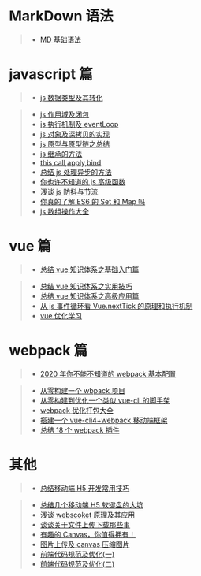 <!--
 * @Author: your name
 * @Date: 2020-08-11 10:10:49
 * @LastEditTime: 2020-09-02 22:37:41
 * @LastEditors: Please set LastEditors
 * @Description: In User Settings Edit
 * @FilePath: \Metshare\README.md
-->

# MarkDown 语法

> - [MD 基础语法](http://github.com/AmarsDing/notebook/master/markdown/基础语法.md)

# javascript 篇

> - [js 数据类型及其转化](https://github.com/AmarsDing/notebook/master/javascript/js数据类型总结.md)

> - [js 作用域及闭包](https://github.com/AmarsDing/notebook/master/javascript/js作用域及闭包.md)
> - [js 执行机制及 eventLoop](https://github.com/AmarsDing/notebook/master/javascript/js执行机制及eventLoop.md)
> - [js 对象及深拷贝的实现](https://github.com/AmarsDing/notebook/master/javascript/js对象及深拷贝.md)
> - [js 原型与原型链之总结](https://github.com/AmarsDing/notebook/master/javascriptjs原型与原型链.md)
> - [js 继承的方法](https://github.com/AmarsDing/notebook/master/javascript/js继承的方法.md)
> - [this,call,apply,bind](https://github.com/AmarsDing/notebook/master/javascript/this指向问题.md)
> - [总结 js 处理异步的方法](https://github.com/AmarsDing/notebook/master/javascript/js异步处理.md)
> - [你也许不知道的 js 高级函数](https://github.com/AmarsDing/notebook/master/javascript/js高级函数.md)
> - [浅谈 js 防抖与节流](https://github.com/AmarsDing/notebook/master/javascript/js防抖与节流.md)
> - [你真的了解 ES6 的 Set 和 Map 吗](https://github.com/AmarsDing/notebook/master/javascript/你真的了解ES6的Set和Map吗.md)
> - [js 数组操作大全](https://github.com/AmarsDing/notebook/master/javascript/js数组操作.md)

# vue 篇

> - [总结 vue 知识体系之基础入门篇](https://github.com/AmarsDing/notebook/master/vue/总结vue知识体系之基础入门篇.md)

> - [总结 vue 知识体系之实用技巧](https://github.com/AmarsDing/notebook/master/vue/总结vue知识体系之实用技巧.md)
> - [总结 vue 知识体系之高级应用篇](https://github.com/AmarsDing/notebook/master/vue/总结vue知识体系之高级应用篇.md)
> - [从 js 事件循环看 Vue.nextTick 的原理和执行机制](https://github.com/AmarsDing/notebook/master/vue/从js事件循环看nextTick的原理和执行机制.md)
> - [vue 优化学习](https://github.com/AmarsDing/notebook/master/vue/vue优化学习.md)

# webpack 篇

> - [2020 年你不能不知道的 webpack 基本配置](https://github.com/AmarsDing/notebook/master/webpack/2020年你不能不知道的webpack基本配置.md)

> - [从零构建一个 wbpack 项目](https://github.com/AmarsDing/notebook/master/webpack/从零构建一个wbpack项目.md)
> - [从零构建到优化一个类似 vue-cli 的脚手架](https://github.com/AmarsDing/notebook/master/webpack/从零构建到优化一个类似vue-cli的脚手架.md)
> - [webpack 优化打包大全](https://github.com/AmarsDing/notebook/master/webpack/webpack优化打包大全.md)
> - [搭建一个 vue-cli4+webpack 移动端框架](https://github.com/AmarsDing/notebook/master/webpack/搭建一个vue-cli4+webpack移动端框架.md)
> - [总结 18 个 webpack 插件](https://github.com/AmarsDing/notebook/master/webpack/总结18个webpack插件.md)

# 其他

> - [总结移动端 H5 开发常用技巧](https://github.com/AmarsDing/notebook/master/other/总结移动端H5开发常用技巧.md)

> - [总结几个移动端 H5 软键盘的大坑](https://github.com/AmarsDing/notebook/master/other/总结几个移动端H5软键盘的大坑.md)
> - [浅谈 webscoket 原理及其应用](https://github.com/AmarsDing/notebook/master/other/浅谈webscoket原理及其应用.md)
> - [谈谈关于文件上传下载那些事](https://github.com/AmarsDing/notebook/master/other/谈谈关于文件上传下载那些事.md)
> - [有趣的 Canvas，你值得拥有！](https://github.com/AmarsDing/notebook/master/other/canvas基础.md)
> - [图片上传及 canvas 压缩图片](https://github.com/AmarsDing/notebook/master/other/canvas压缩图片.md)
> - [前端代码规范及优化(一)](https://github.com/AmarsDing/notebook/master/other/前端代码规范.md)
> - [前端代码规范及优化(二)](https://github.com/AmarsDing/notebook/master/other/前端代码优化.md)
